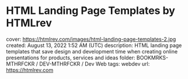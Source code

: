 # HTML Landing Page Templates by HTMLrev

cover: https://htmlrev.com/images/html-landing-page-templates-2.jpg
created: August 13, 2022 1:52 AM (UTC)
description: HTML landing page templates that save design and development time when creating online presentations for products, services and ideas
folder: BOOKMRKS-MTHRFCKR / DEV-MTHRFCKR / Dev Web
tags: webdev
url: https://htmlrev.com